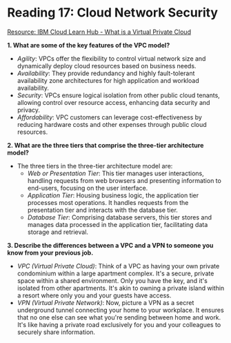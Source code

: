 # Reading 17: Cloud Network Security

[Resource: IBM Cloud Learn Hub - What is a Virtual Private Cloud](https://www.ibm.com/cloud/learn/vpc)

**1. What are some of the key features of the VPC model?**
- *Agility*: VPCs offer the flexibility to control virtual network size and dynamically deploy cloud resources based on business needs.
- *Availability*: They provide redundancy and highly fault-tolerant availability zone architectures for high application and workload availability.
- *Security*: VPCs ensure logical isolation from other public cloud tenants, allowing control over resource access, enhancing data security and privacy.
- *Affordability*: VPC customers can leverage cost-effectiveness by reducing hardware costs and other expenses through public cloud resources.

**2. What are the three tiers that comprise the three-tier architecture model?**
- The three tiers in the three-tier architecture model are:
  - *Web or Presentation Tier*: This tier manages user interactions, handling requests from web browsers and presenting information to end-users, focusing on the user interface.
  - *Application Tier*: Housing business logic, the application tier processes most operations. It handles requests from the presentation tier and interacts with the database tier.
  - *Database Tier*: Comprising database servers, this tier stores and manages data processed in the application tier, facilitating data storage and retrieval.

**3. Describe the differences between a VPC and a VPN to someone you know from your previous job.**
- *VPC (Virtual Private Cloud)*: Think of a VPC as having your own private condominium within a large apartment complex. It's a secure, private space within a shared environment. Only you have the key, and it's isolated from other apartments. It's akin to owning a private island within a resort where only you and your guests have access.
- *VPN (Virtual Private Network)*: Now, picture a VPN as a secret underground tunnel connecting your home to your workplace. It ensures that no one else can see what you're sending between home and work. It's like having a private road exclusively for you and your colleagues to securely share information.
